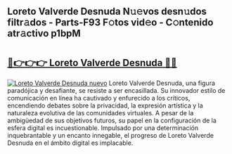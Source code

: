 ## Loreto Valverde Desnuda N𝚞𝚎vos desn𝚞dos filtr𝚊dos - Parts-F93 F𝚘tos vid𝚎o - C𝚘ntenido atr𝚊ctivo p1bpM

# <h2><a href="http://mb47g7b.tromn.icu/?c=Loreto+Valverde+Desnuda">🔗👉👉👉 Loreto Valverde Desnuda 🔗🔗</a></h2>

[![Loreto Valverde Desnuda nuevo](https://i.imgur.com/pEAQMta.gif)](http://mb47g7b.tromn.icu/?c=Loreto+Valverde+Desnuda)
Loreto Valverde Desnuda, una figura paradójica y desafiante, se resiste a ser encasillada. Su innovador estilo de comunicación en línea ha cautivado y enfurecido a los críticos, encendiendo debates sobre la privacidad, la expresión artística y la naturaleza evolutiva de las comunidades virtuales. A pesar de la ambigüedad de sus objetivos futuros, su papel en la configuración de la esfera digital es incuestionable. Impulsado por una determinación inquebrantable y un encanto innegable, el progreso de Loreto Valverde Desnuda en el ámbito digital es implacable.
